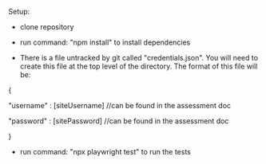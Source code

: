 Setup:

- clone repository

- run command: "npm install" to install dependencies

- There is a file untracked by git called "credentials.json". You will need to create this file at the top level of the directory. The format of this file will be:

{

  "username" : [siteUsername] //can be found in the assessment doc
  
  "password" : [sitePassword] //can be found in the assessment doc
  
}

- run command: "npx playwright test" to run the tests
